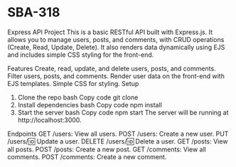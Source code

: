 # SBA-318

Express API Project
This is a basic RESTful API built with Express.js. It allows you to manage users, posts, and comments, with CRUD operations (Create, Read, Update, Delete). It also renders data dynamically using EJS and includes simple CSS styling for the front-end.

Features
Create, read, update, and delete users, posts, and comments.
Filter users, posts, and comments.
Render user data on the front-end with EJS templates.
Simple CSS for styling.
Setup

1. Clone the repo
   bash
   Copy code
   git clone <your-repository-url>
2. Install dependencies
   bash
   Copy code
   npm install
3. Start the server
   bash
   Copy code
   npm start
   The server will be running at http://localhost:3000.

Endpoints
GET /users: View all users.
POST /users: Create a new user.
PUT /users/:id: Update a user.
DELETE /users/:id: Delete a user.
GET /posts: View all posts.
POST /posts: Create a new post.
GET /comments: View all comments.
POST /comments: Create a new comment.
